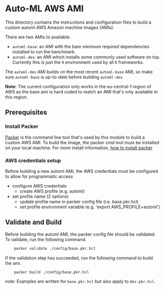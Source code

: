 # Auto-ML AWS AMI

This directory contains the instructions and configuration files to build a custom automl AWS Amazon machine images (AMIs).

There are two AMIs to available:
 - `automl-base`: an AMI with the bare minimum required dependencies installed to run the benchmark.
 - `automl-dev`: an AMI which installs some commonly used software on top. Currently this is just the `R` environment used by all `R` frameworks.

The `automl-dev` AMI builds on the most recent `automl-base` AMI, so make sure `automl-base` is up-to-date before building `automl-dev`.

**Note:** The current configuration only works in the eu-central-1 region of AWS as the base ami is hard coded to match an AMI that's only available in this region.


## Prerequisites

### Install Packer

[Packer](https://learn.hashicorp.com/packer) is the command line tool that's used by this module to build a custom AWS AMI. 
To build the image, the packer cmd tool must be installed on your local machine.
For more install information, [how to install packer](https://learn.hashicorp.com/tutorials/packer/getting-started-install)

### AWS credentials setup
Before building a new automl AMI, the AWS credentials must be configured to allow for programmatic access
- configure AWS credentials
    - create AWS profile (e.g. automl)
- set profile name (2 options)
    - update profile name in packer config file (i.e. base.pkr.hcl)
    - set profile environment variable (e.g. 'export AWS_PROFILE=automl')


## Validate and Build
Before building the automl AMI, the packer config file should be validated.
To validate, run the following command.

```sh
    packer validate ./config/base.pkr.hcl
```

If the validation step has succeeded, run the following command to build the ami.

```sh
    packer build ./config/base.pkr.hcl
```

*note:* Examples are written for `base.pkr.hcl` but also apply to `dev.pkr.hcl`.
